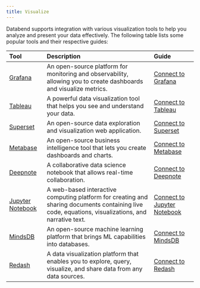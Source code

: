 ```yaml
---
title: Visualize
---
```


Databend supports integration with various visualization tools to help you analyze and present your data effectively. The following table lists some popular tools and their respective guides:

| Tool | Description | Guide |
| :--- | :---------- | :---- |
| [Grafana](https://grafana.com/) | An open-source platform for monitoring and observability, allowing you to create dashboards and visualize metrics. | [Connect to Grafana](/guides/visualize/grafana) |
| [Tableau](https://www.tableau.com/) | A powerful data visualization tool that helps you see and understand your data. | [Connect to Tableau](/guides/visualize/tableau) |
| [Superset](https://superset.apache.org/) | An open-source data exploration and visualization web application. | [Connect to Superset](/guides/visualize/superset) |
| [Metabase](https://www.metabase.com/) | An open-source business intelligence tool that lets you create dashboards and charts. | [Connect to Metabase](/guides/visualize/metabase) |
| [Deepnote](https://deepnote.com) | A collaborative data science notebook that allows real-time collaboration. | [Connect to Deepnote](/guides/visualize/deepnote) |
| [Jupyter Notebook](https://jupyter.org) | A web-based interactive computing platform for creating and sharing documents containing live code, equations, visualizations, and narrative text. | [Connect to Jupyter Notebook](/guides/visualize/jupyter) |
| [MindsDB](https://mindsdb.com/) | An open-source machine learning platform that brings ML capabilities into databases. | [Connect to MindsDB](/guides/visualize/mindsdb) |
| [Redash](https://redash.io/) | A data visualization platform that enables you to explore, query, visualize, and share data from any data sources. | [Connect to Redash](/guides/visualize/redash) |